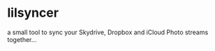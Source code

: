 lilsyncer
=========

a small tool to sync your Skydrive, Dropbox and iCloud Photo streams together...
